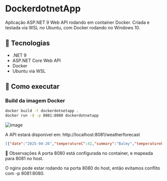 # DockerdotnetApp

Aplicação ASP.NET 9 Web API rodando em container Docker. Criada e testada via WSL no Ubuntu, com Docker rodando no Windows 10.

## 🔧 Tecnologias

- .NET 9
- ASP.NET Core Web API
- Docker
- Ubuntu via WSL

## 🚀 Como executar

### Build da imagem Docker

```bash
docker build -t dockerdotnetapp .
docker run -d -p 8081:8080 dockerdotnetapp
```
![image](https://github.com/user-attachments/assets/3206ae63-84c2-46f5-a829-f51b6cd6c4e7)

A API estará disponível em:
http://localhost:8081/weatherforecast
```json
[{"date":"2025-04-26","temperatureC":42,"summary":"Balmy","temperatureF":107},{"date":"2025-04-27","temperatureC":41,"summary":"Hot","temperatureF":105},{"date":"2025-04-28","temperatureC":-2,"summary":"Mild","temperatureF":29},{"date":"2025-04-29","temperatureC":-5,"summary":"Hot","temperatureF":24},{"date":"2025-04-30","temperatureC":50,"summary":"Scorching","temperatureF":121}]
```

📌 Observações
A porta 8080 está configurada no container, e mapeada para 8081 no host.

O nginx pode estar rodando na porta 8080 do host, então evitamos conflito com -p 8081:8080.
